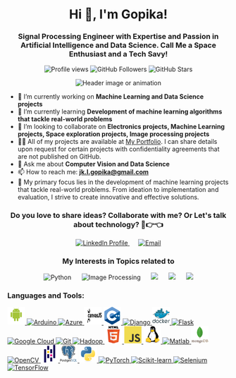 <h1 align="center">Hi 👋, I'm Gopika!</h1>
<h3 align="center">Signal Processing Engineer with Expertise and Passion in Artificial Intelligence and Data Science. Call Me a Space Enthusiast and a Tech Savy!</h3>

<p align="center">
  <img src="https://komarev.com/ghpvc/?username=gopikajl&label=Profile%20views&color=0e75b6&style=flat" alt="Profile views" /> 
  <img src="https://img.shields.io/github/followers/gopikajl?label=Followers&style=social" alt="GitHub Followers" />
  <img src="https://img.shields.io/github/stars/gopikajl?label=Stars" alt="GitHub Stars" />
</p>

<p align="center">
  <img src="path-to-your-image.gif" alt="Header image or animation" width="800" height="200" />
</p>

- 🔭 I’m currently working on **Machine Learning and Data Science projects**
- 🌱 I’m currently learning **Development of machine learning algorithms that tackle real-world problems**
- 👯 I’m looking to collaborate on **Electronics projects, Machine Learning projects, Space exploration projects, Image processing projects**
- 👨‍💻 All of my projects are available at [My Portfolio](https://gopikajl.github.io/). I can share details upon request for certain projects with confidentiality agreements that are not published on GitHub.
- 💬 Ask me about **Computer Vision and Data Science**
- 📫 How to reach me: **jk.l.gopika@gmail.com**
- 🧠 My primary focus lies in the development of machine learning projects that tackle real-world problems. From ideation to implementation and evaluation, I strive to create innovative and effective solutions.

<h3 align="center">Do you love to share ideas? Collaborate with me? Or Let's talk about technology? 🥺👉👈</h3>

<p align="center">
  <a href="https://www.linkedin.com/in/gopika-jayanthakumar-latha-b45451293/" target="_blank">
    <img src="https://raw.githubusercontent.com/rahuldkjain/github-profile-readme-generator/master/src/images/icons/Social/linked-in-alt.svg" alt="LinkedIn Profile" height="40" width="40" />
  </a>
  &nbsp;&nbsp;&nbsp;&nbsp;
  <a href="mailto:jk.l.gopika@gmail.com" target="_blank">
    <img src="https://www.vectorlogo.zone/logos/gmail/gmail-icon.svg" alt="Email" height="40" width="40" />
  </a>
</p>



<h3 align="center">My Interests in Topics related to </h3>

<p align="center">
  <img src="https://i.giphy.com/media/v1.Y2lkPTc5MGI3NjExZ2p0ZDhtbm1xeWRjbW15b20yemRrOThxYXExeHViaDBiaXB4cjkxYSZlcD12MV9pbnRlcm5hbF9naWZfYnlfaWQmY3Q9Zw/coxQHKASG60HrHtvkt/giphy.gif" alt="Python" height="80" />
  &nbsp;&nbsp;&nbsp;&nbsp;
  <img src="https://i.giphy.com/media/v1.Y2lkPTc5MGI3NjExNTd3Z3E3MmYzanp1dTZ3cHU0aHhoOGIwNzkwdTg0dGR6M3Nya28yaSZlcD12MV9pbnRlcm5hbF9naWZfYnlfaWQmY3Q9Zw/vISmwpBJUNYzukTnVx/giphy.gif" alt="Image Processing" height="80" />
  &nbsp;&nbsp;&nbsp;&nbsp;
  <img src="https://i.giphy.com/media/v1.Y2lkPTc5MGI3NjExb2xmMXZjYmF1M250NjJpcWIxeTFubG1iZzhtb3gwdTBvODI2aDBkcyZlcD12MV9pbnRlcm5hbF9naWZfYnlfaWQmY3Q9Zw/7c8QeB0VMddFOuu4iR/giphy.gif" height="80" />
  &nbsp;&nbsp;&nbsp;&nbsp;
  <img src="https://i.giphy.com/media/v1.Y2lkPTc5MGI3NjExMTFldjJnc2ZsMnFwbzh0bWQ1eHB3MTFlMWZjczZoMDV2NHlmdjJsdyZlcD12MV9pbnRlcm5hbF9naWZfYnlfaWQmY3Q9cw/PvwNfTzHUX9y7ICxiF/giphy.gif" height="80" />
   &nbsp;&nbsp;&nbsp;&nbsp;
  <img src="https://i.giphy.com/media/v1.Y2lkPTc5MGI3NjExbmhqb2JuZnEwZjNrOXYwdDdpaGoxeG51dXowdml0a3VueHBkaHE1eSZlcD12MV9pbnRlcm5hbF9naWZfYnlfaWQmY3Q9Zw/5krfq8pMdYhAV52xPg/giphy.gif" />
</p>




<h3 align="left">Languages and Tools:</h3>
<p align="left">
  <a href="https://developer.android.com" target="_blank" rel="noreferrer"> <img src="https://raw.githubusercontent.com/devicons/devicon/master/icons/android/android-original-wordmark.svg" alt="Android" width="40" height="40"/> </a> 
  <a href="https://www.arduino.cc/" target="_blank" rel="noreferrer"> <img src="https://cdn.worldvectorlogo.com/logos/arduino-1.svg" alt="Arduino" width="40" height="40"/> </a> 
  <a href="https://azure.microsoft.com/en-in/" target="_blank" rel="noreferrer"> <img src="https://www.vectorlogo.zone/logos/microsoft_azure/microsoft_azure-icon.svg" alt="Azure" width="40" height="40"/> </a> 
  <a href="https://canvasjs.com" target="_blank" rel="noreferrer"> <img src="https://raw.githubusercontent.com/Hardik0307/Hardik0307/master/assets/canvasjs-charts.svg" alt="CanvasJS" width="40" height="40"/> </a> 
  <a href="https://www.w3schools.com/cpp/" target="_blank" rel="noreferrer"> <img src="https://raw.githubusercontent.com/devicons/devicon/master/icons/cplusplus/cplusplus-original.svg" alt="C++" width="40" height="40"/> </a> 
  <a href="https://www.djangoproject.com/" target="_blank" rel="noreferrer"> <img src="https://cdn.worldvectorlogo.com/logos/django.svg" alt="Django" width="40" height="40"/> </a> 
  <a href="https://www.docker.com/" target="_blank" rel="noreferrer"> <img src="https://raw.githubusercontent.com/devicons/devicon/master/icons/docker/docker-original-wordmark.svg" alt="Docker" width="40" height="40"/> </a> 
  <a href="https://flask.palletsprojects.com/" target="_blank" rel="noreferrer"> <img src="https://www.vectorlogo.zone/logos/pocoo_flask/pocoo_flask-icon.svg" alt="Flask" width="40" height="40"/> </a> 
  <a href="https://cloud.google.com" target="_blank" rel="noreferrer"> <img src="https://www.vectorlogo.zone/logos/google_cloud/google_cloud-icon.svg" alt="Google Cloud" width="40" height="40"/> </a> 
  <a href="https://git-scm.com/" target="_blank" rel="noreferrer"> <img src="https://www.vectorlogo.zone/logos/git-scm/git-scm-icon.svg" alt="Git" width="40" height="40"/> </a> 
  <a href="https://hadoop.apache.org/" target="_blank" rel="noreferrer"> <img src="https://www.vectorlogo.zone/logos/apache_hadoop/apache_hadoop-icon.svg" alt="Hadoop" width="40" height="40"/> </a> 
  <a href="https://www.w3.org/html/" target="_blank" rel="noreferrer"> <img src="https://raw.githubusercontent.com/devicons/devicon/master/icons/html5/html5-original-wordmark.svg" alt="HTML5" width="40" height="40"/> </a> 
  <a href="https://developer.mozilla.org/en-US/docs/Web/JavaScript" target="_blank" rel="noreferrer"> <img src="https://raw.githubusercontent.com/devicons/devicon/master/icons/javascript/javascript-original.svg" alt="JavaScript" width="40" height="40"/> </a> 
  <a href="https://www.linux.org/" target="_blank" rel="noreferrer"> <img src="https://raw.githubusercontent.com/devicons/devicon/master/icons/linux/linux-original.svg" alt="Linux" width="40" height="40"/> </a> 
  <a href="https://www.mathworks.com/" target="_blank" rel="noreferrer"> <img src="https://upload.wikimedia.org/wikipedia/commons/2/21/Matlab_Logo.png" alt="Matlab" width="40" height="40"/> </a> 
  <a href="https://www.mongodb.com/" target="_blank" rel="noreferrer"> <img src="https://raw.githubusercontent.com/devicons/devicon/master/icons/mongodb/mongodb-original-wordmark.svg" alt="MongoDB" width="40" height="40"/> </a> 
  <a href="https://opencv.org/" target="_blank" rel="noreferrer"> <img src="https://www.vectorlogo.zone/logos/opencv/opencv-icon.svg" alt="OpenCV" width="40" height="40"/> </a> 
  <a href="https://pandas.pydata.org/" target="_blank" rel="noreferrer"> <img src="https://raw.githubusercontent.com/devicons/devicon/2ae2a900d2f041da66e950e4d48052658d850630/icons/pandas/pandas-original.svg" alt="Pandas" width="40" height="40"/> </a> 
  <a href="https://www.postgresql.org" target="_blank" rel="noreferrer"> <img src="https://raw.githubusercontent.com/devicons/devicon/master/icons/postgresql/postgresql-original-wordmark.svg" alt="PostgreSQL" width="40" height="40"/> </a> 
  <a href="https://www.python.org" target="_blank" rel="noreferrer"> <img src="https://raw.githubusercontent.com/devicons/devicon/master/icons/python/python-original.svg" alt="Python" width="40" height="40"/> </a> 
  <a href="https://pytorch.org/" target="_blank" rel="noreferrer"> <img src="https://www.vectorlogo.zone/logos/pytorch/pytorch-icon.svg" alt="PyTorch" width="40" height="40"/> </a> 
  <a href="https://scikit-learn.org/" target="_blank" rel="noreferrer"> <img src="https://upload.wikimedia.org/wikipedia/commons/0/05/Scikit_learn_logo_small.svg" alt="Scikit-learn" width="40" height="40"/> </a> 
  <a href="https://www.selenium.dev" target="_blank" rel="noreferrer"> <img src="https://raw.githubusercontent.com/detain/svg-logos/780f25886640cef088af994181646db2f6b1a3f8/svg/selenium-logo.svg" alt="Selenium" width="40" height="40"/> </a> 
  <a href="https://www.tensorflow.org" target="_blank" rel="noreferrer"> <img src="https://www.vectorlogo.zone/logos/tensorflow/tensorflow-icon.svg" alt="TensorFlow" width="40" height="40"/> </a> 
</p>

<p><img align="left" src="https



